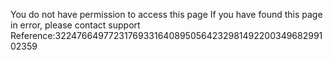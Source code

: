 You do not have permission to access this page If you have found this page in error, please contact support Reference:32247664977231769331640895056423298149220034968299102359
